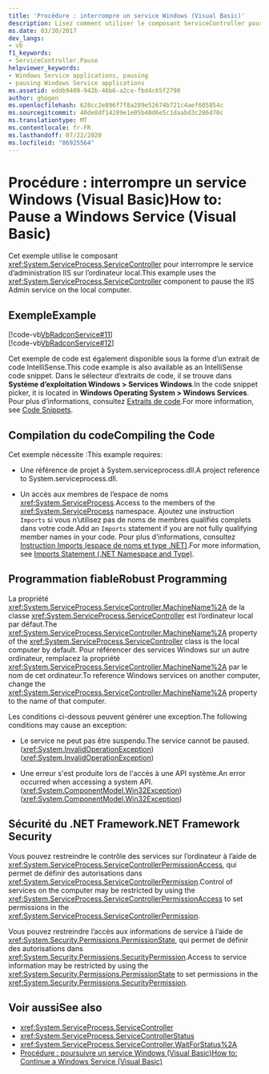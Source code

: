 ```yaml
---
title: 'Procédure : interrompre un service Windows (Visual Basic)'
description: Lisez comment utiliser le composant ServiceController pour suspendre un service Windows (par exemple, le service d’administration IIS) sur un ordinateur local avec Visual Basic.
ms.date: 03/30/2017
dev_langs:
- vb
f1_keywords:
- ServiceController.Pause
helpviewer_keywords:
- Windows Service applications, pausing
- pausing Windows Service applications
ms.assetid: eddb9409-942b-46b6-a2ce-fbd4c65f2790
author: ghogen
ms.openlocfilehash: 628cc2e896f7f8a289e52674b721c4aef605854c
ms.sourcegitcommit: 40de8df14289e1e05b40d6e5c1daabd3c286d70c
ms.translationtype: MT
ms.contentlocale: fr-FR
ms.lasthandoff: 07/22/2020
ms.locfileid: "86925564"
---
```

# <a name="how-to-pause-a-windows-service-visual-basic"></a><span data-ttu-id="b3c11-103">Procédure : interrompre un service Windows (Visual Basic)</span><span class="sxs-lookup"><span data-stu-id="b3c11-103">How to: Pause a Windows Service (Visual Basic)</span></span>
<span data-ttu-id="b3c11-104">Cet exemple utilise le composant <xref:System.ServiceProcess.ServiceController> pour interrompre le service d’administration IIS sur l’ordinateur local.</span><span class="sxs-lookup"><span data-stu-id="b3c11-104">This example uses the <xref:System.ServiceProcess.ServiceController> component to pause the IIS Admin service on the local computer.</span></span>  
  
## <a name="example"></a><span data-ttu-id="b3c11-105">Exemple</span><span class="sxs-lookup"><span data-stu-id="b3c11-105">Example</span></span>  
 [!code-vb[VbRadconService#11](../../../samples/snippets/visualbasic/VS_Snippets_VBCSharp/VbRadconService/VB/MyNewService.vb#11)]  
[!code-vb[VbRadconService#12](../../../samples/snippets/visualbasic/VS_Snippets_VBCSharp/VbRadconService/VB/MyNewService.vb#12)]  
  
 <span data-ttu-id="b3c11-106">Cet exemple de code est également disponible sous la forme d’un extrait de code IntelliSense.</span><span class="sxs-lookup"><span data-stu-id="b3c11-106">This code example is also available as an IntelliSense code snippet.</span></span> <span data-ttu-id="b3c11-107">Dans le sélecteur d’extraits de code, il se trouve dans **Système d’exploitation Windows > Services Windows**.</span><span class="sxs-lookup"><span data-stu-id="b3c11-107">In the code snippet picker, it is located in **Windows Operating System > Windows Services**.</span></span> <span data-ttu-id="b3c11-108">Pour plus d’informations, consultez [Extraits de code](/visualstudio/ide/code-snippets).</span><span class="sxs-lookup"><span data-stu-id="b3c11-108">For more information, see [Code Snippets](/visualstudio/ide/code-snippets).</span></span>  
  
## <a name="compiling-the-code"></a><span data-ttu-id="b3c11-109">Compilation du code</span><span class="sxs-lookup"><span data-stu-id="b3c11-109">Compiling the Code</span></span>  
 <span data-ttu-id="b3c11-110">Cet exemple nécessite :</span><span class="sxs-lookup"><span data-stu-id="b3c11-110">This example requires:</span></span>  
  
- <span data-ttu-id="b3c11-111">Une référence de projet à System.serviceprocess.dll.</span><span class="sxs-lookup"><span data-stu-id="b3c11-111">A project reference to System.serviceprocess.dll.</span></span>  
  
- <span data-ttu-id="b3c11-112">Un accès aux membres de l’espace de noms <xref:System.ServiceProcess>.</span><span class="sxs-lookup"><span data-stu-id="b3c11-112">Access to the members of the <xref:System.ServiceProcess> namespace.</span></span> <span data-ttu-id="b3c11-113">Ajoutez une instruction `Imports` si vous n’utilisez pas de noms de membres qualifiés complets dans votre code.</span><span class="sxs-lookup"><span data-stu-id="b3c11-113">Add an `Imports` statement if you are not fully qualifying member names in your code.</span></span> <span data-ttu-id="b3c11-114">Pour plus d’informations, consultez [Instruction Imports (espace de noms et type .NET)](../../visual-basic/language-reference/statements/imports-statement-net-namespace-and-type.md).</span><span class="sxs-lookup"><span data-stu-id="b3c11-114">For more information, see [Imports Statement (.NET Namespace and Type)](../../visual-basic/language-reference/statements/imports-statement-net-namespace-and-type.md).</span></span>  
  
## <a name="robust-programming"></a><span data-ttu-id="b3c11-115">Programmation fiable</span><span class="sxs-lookup"><span data-stu-id="b3c11-115">Robust Programming</span></span>  
 <span data-ttu-id="b3c11-116">La propriété <xref:System.ServiceProcess.ServiceController.MachineName%2A> de la classe <xref:System.ServiceProcess.ServiceController> est l’ordinateur local par défaut.</span><span class="sxs-lookup"><span data-stu-id="b3c11-116">The <xref:System.ServiceProcess.ServiceController.MachineName%2A> property of the <xref:System.ServiceProcess.ServiceController> class is the local computer by default.</span></span> <span data-ttu-id="b3c11-117">Pour référencer des services Windows sur un autre ordinateur, remplacez la propriété <xref:System.ServiceProcess.ServiceController.MachineName%2A> par le nom de cet ordinateur.</span><span class="sxs-lookup"><span data-stu-id="b3c11-117">To reference Windows services on another computer, change the <xref:System.ServiceProcess.ServiceController.MachineName%2A> property to the name of that computer.</span></span>  
  
 <span data-ttu-id="b3c11-118">Les conditions ci-dessous peuvent générer une exception.</span><span class="sxs-lookup"><span data-stu-id="b3c11-118">The following conditions may cause an exception:</span></span>  
  
- <span data-ttu-id="b3c11-119">Le service ne peut pas être suspendu.</span><span class="sxs-lookup"><span data-stu-id="b3c11-119">The service cannot be paused.</span></span> <span data-ttu-id="b3c11-120">(<xref:System.InvalidOperationException>)</span><span class="sxs-lookup"><span data-stu-id="b3c11-120">(<xref:System.InvalidOperationException>)</span></span>  
  
- <span data-ttu-id="b3c11-121">Une erreur s'est produite lors de l'accès à une API système.</span><span class="sxs-lookup"><span data-stu-id="b3c11-121">An error occurred when accessing a system API.</span></span> <span data-ttu-id="b3c11-122">(<xref:System.ComponentModel.Win32Exception>)</span><span class="sxs-lookup"><span data-stu-id="b3c11-122">(<xref:System.ComponentModel.Win32Exception>)</span></span>  
  
## <a name="net-framework-security"></a><span data-ttu-id="b3c11-123">Sécurité du .NET Framework</span><span class="sxs-lookup"><span data-stu-id="b3c11-123">.NET Framework Security</span></span>  
 <span data-ttu-id="b3c11-124">Vous pouvez restreindre le contrôle des services sur l’ordinateur à l’aide de <xref:System.ServiceProcess.ServiceControllerPermissionAccess>, qui permet de définir des autorisations dans <xref:System.ServiceProcess.ServiceControllerPermission>.</span><span class="sxs-lookup"><span data-stu-id="b3c11-124">Control of services on the computer may be restricted by using the <xref:System.ServiceProcess.ServiceControllerPermissionAccess> to set permissions in the <xref:System.ServiceProcess.ServiceControllerPermission>.</span></span>  
  
 <span data-ttu-id="b3c11-125">Vous pouvez restreindre l’accès aux informations de service à l’aide de <xref:System.Security.Permissions.PermissionState>, qui permet de définir des autorisations dans <xref:System.Security.Permissions.SecurityPermission>.</span><span class="sxs-lookup"><span data-stu-id="b3c11-125">Access to service information may be restricted by using the <xref:System.Security.Permissions.PermissionState> to set permissions in the <xref:System.Security.Permissions.SecurityPermission>.</span></span>  
  
## <a name="see-also"></a><span data-ttu-id="b3c11-126">Voir aussi</span><span class="sxs-lookup"><span data-stu-id="b3c11-126">See also</span></span>

- <xref:System.ServiceProcess.ServiceController>
- <xref:System.ServiceProcess.ServiceControllerStatus>
- <xref:System.ServiceProcess.ServiceController.WaitForStatus%2A>
- [<span data-ttu-id="b3c11-127">Procédure : poursuivre un service Windows (Visual Basic)</span><span class="sxs-lookup"><span data-stu-id="b3c11-127">How to: Continue a Windows Service (Visual Basic)</span></span>](how-to-continue-a-windows-service-visual-basic.md)
